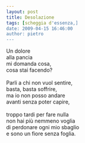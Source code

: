 ```yaml
---
layout: post
title: Desolazione
tags: [scheggia d'essenza,]
date: 2009-04-15 16:46:00
author: pietro
---
```

Un dolore<br/>alla pancia<br/>mi domanda cosa,<br/>cosa stai facendo?<br/><br/>Parli a chi non vuol sentire,<br/>basta, basta soffrire,<br/>ma io non posso andare<br/>avanti senza poter capire,<br/><br/>troppo tardi per fare nulla<br/>non hai più nemmeno voglia<br/>di perdonare ogni mio sbaglio<br/>e sono un fiore senza foglia.
